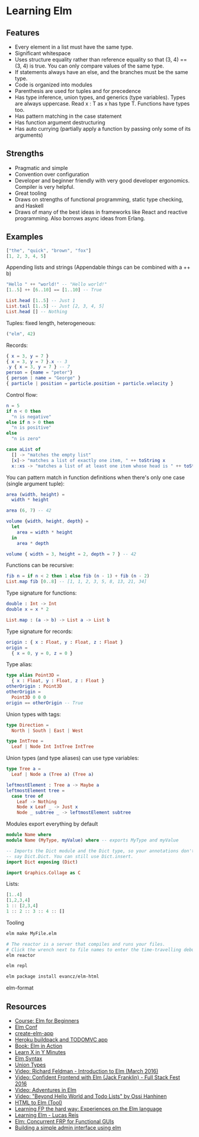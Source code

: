 # Learning Elm

## Features

* Every element in a list must have the same type.
* Significant whitespace
* Uses structure equality rather than reference equality so that (3, 4) == (3, 4) is true. You can only compare values of the same type.
* If statements always have an else, and the branches must be the same type.
* Code is organized into modules
* Parenthesis are used for tuples and for precedence
* Has type inference, union types, and generics (type variables). Types are always uppercase. Read x : T as x has type T. Functions have types too.
* Has pattern matching in the case statement
* Has function argument destructuring
* Has auto currying (partially apply a function by passing only some of its arguments)

## Strengths

* Pragmatic and simple
* Convention over configuration
* Developer and beginner friendly with very good developer ergonomics. Compiler is very helpful.
* Great tooling
* Draws on strengths of functional programming, static type checking, and Haskell
* Draws of many of the best ideas in frameworks like React and reactive programming. Also borrows async ideas from Erlang.

## Examples

```elm
["the", "quick", "brown", "fox"]
[1, 2, 3, 4, 5]
```

Appending lists and strings (Appendable things can be combined with a ++ b)

```elm
"Hello " ++ "world!" -- "Hello world!"
[1..5] ++ [6..10] == [1..10] -- True
```

```elm
List.head [1..5] -- Just 1
List.tail [1..5] -- Just [2, 3, 4, 5]
List.head [] -- Nothing
```

Tuples: fixed length, heterogeneous:

```elm
("elm", 42)
```

Records:

```elm
{ x = 3, y = 7 }
{ x = 3, y = 7 }.x -- 3
.y { x = 3, y = 7 } -- 7
person = {name = "peter"}
{ person | name = "George" }
{ particle | position = particle.position + particle.velocity }
```

Control flow:

```elm
n = 5
if n < 0 then
  "n is negative"
else if n > 0 then
  "n is positive"
else
  "n is zero"
```

```elm
case aList of
  [] -> "matches the empty list"
  [x]-> "matches a list of exactly one item, " ++ toString x
  x::xs -> "matches a list of at least one item whose head is " ++ toString x
```

You can pattern match in function definitions when there's only one case (single argument tuple):

```elm
area (width, height) =
  width * height

area (6, 7) -- 42
```

```elm
volume {width, height, depth} =
  let
    area = width * height
  in
    area * depth

volume { width = 3, height = 2, depth = 7 } -- 42
```

Functions can be recursive:

```elm
fib n = if n < 2 then 1 else fib (n - 1) + fib (n - 2)
List.map fib [0..8] -- [1, 1, 2, 3, 5, 8, 13, 21, 34]
```

Type signature for functions:

```elm
double : Int -> Int
double x = x * 2

List.map : (a -> b) -> List a -> List b
```

Type signature for records:

```elm
origin : { x : Float, y : Float, z : Float }
origin =
  { x = 0, y = 0, z = 0 }
```

Type alias:

```elm
type alias Point3D =
  { x : Float, y : Float, z : Float }
otherOrigin : Point3D
otherOrigin =
  Point3D 0 0 0
origin == otherOrigin -- True
```

Union types with tags:

```elm
type Direction =
  North | South | East | West

type IntTree =
  Leaf | Node Int IntTree IntTree
```

Union types (and type aliases) can use type variables:

```elm
type Tree a =
  Leaf | Node a (Tree a) (Tree a)

leftmostElement : Tree a -> Maybe a
leftmostElement tree =
  case tree of
    Leaf -> Nothing
    Node x Leaf _ -> Just x
    Node _ subtree _ -> leftmostElement subtree
```

Modules export everything by default

```elm
module Name where
module Name (MyType, myValue) where -- exports MyType and myValue

-- Imports the Dict module and the Dict type, so your annotations don't have to
-- say Dict.Dict. You can still use Dict.insert.
import Dict exposing (Dict)

import Graphics.Collage as C
```

Lists:

```elm
[1..4]
[1,2,3,4]
1 :: [2,3,4]
1 :: 2 :: 3 :: 4 :: []
```

Tooling

```sh
elm make MyFile.elm

# The reactor is a server that compiles and runs your files.
# Click the wrench next to file names to enter the time-travelling debugger!
elm reactor

elm repl

elm package install evancz/elm-html
```

elm-format

## Resources

* [Course: Elm for Beginners](http://courses.knowthen.com/courses/elm-for-beginners)
* [Elm Conf](https://www.elm-conf.us)
* [create-elm-app](https://www.npmjs.com/package/create-elm-app)
* [Heroku buildpack and TODOMVC app](https://github.com/HappyAndHarmless/heroku-buildpack-elm)
* [Book: Elm in Action](https://www.manning.com/books/elm-in-action)
* [Learn X in Y Minutes](https://learnxinyminutes.com/docs/elm/)
* [Elm Syntax](http://elm-lang.org/docs/syntax)
* [Union Types](http://guide.elm-lang.org/types/union_types.html)
* [Video: Richard Feldman - Introduction to Elm (March 2016)](https://www.youtube.com/watch?v=zBHB9i8e3Kc)
* [Video: Confident Frontend with Elm (Jack Franklin) - Full Stack Fest 2016](https://www.youtube.com/watch?v=rDQ22Yg3Fms)
* [Video: Adventures in Elm](https://www.youtube.com/watch?v=cgXhMc8M4X4)
* [Video: "Beyond Hello World and Todo Lists" by Ossi Hanhinen ](https://www.youtube.com/watch?v=vpc80c5iC6k)
* [HTML to Elm (Tool)](http://mbylstra.github.io/html-to-elm/)
* [Learning FP the hard way: Experiences on the Elm language](https://gist.github.com/ohanhi/0d3d83cf3f0d7bbea9db)
* [Learning Elm - Lucas Reis](http://lucasmreis.github.io/blog/learning-elm-part-1/)
* [Elm: Concurrent FRP for Functional GUIs](http://elm-lang.org/papers/concurrent-frp.pdf)
* [Building a simple admin interface using elm](https://jazmit.github.io/2015/06/17/elm-admin-interface.html)

